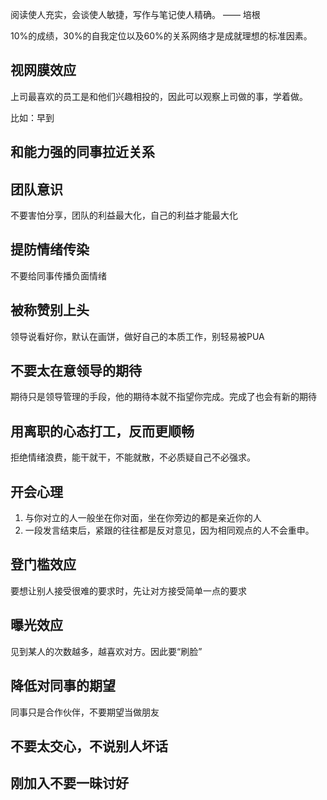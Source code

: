 阅读使人充实，会谈使人敏捷，写作与笔记使人精确。 —— 培根

10%的成绩，30%的自我定位以及60%的关系网络才是成就理想的标准因素。

## 视网膜效应

上司最喜欢的员工是和他们兴趣相投的，因此可以观察上司做的事，学着做。

比如：早到

## 和能力强的同事拉近关系

## 团队意识

不要害怕分享，团队的利益最大化，自己的利益才能最大化

## 提防情绪传染

不要给同事传播负面情绪

## 被称赞别上头

领导说看好你，默认在画饼，做好自己的本质工作，别轻易被PUA

## 不要太在意领导的期待

期待只是领导管理的手段，他的期待本就不指望你完成。完成了也会有新的期待

## 用离职的心态打工，反而更顺畅

拒绝情绪浪费，能干就干，不能就散，不必质疑自己不必强求。

## 开会心理

1. 与你对立的人一般坐在你对面，坐在你旁边的都是亲近你的人
2. 一段发言结束后，紧跟的往往都是反对意见，因为相同观点的人不会重申。

## 登门槛效应

要想让别人接受很难的要求时，先让对方接受简单一点的要求

## 曝光效应

见到某人的次数越多，越喜欢对方。因此要“刷脸”

## 降低对同事的期望

同事只是合作伙伴，不要期望当做朋友

## 不要太交心，不说别人坏话

## 刚加入不要一昧讨好